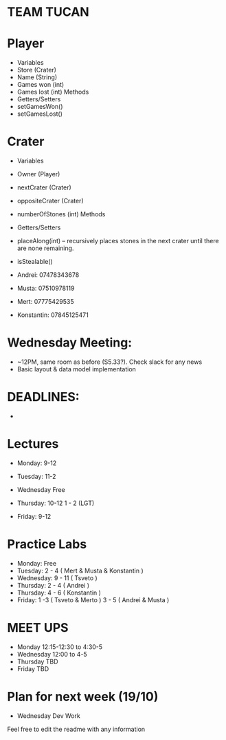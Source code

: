 # TEAM TUCAN 

# Player
* Variables
* Store (Crater)
* Name (String)
* Games won (int)
* Games lost (int)
Methods
* Getters/Setters
* setGamesWon()
* setGamesLost()

# Crater
* Variables
* Owner (Player)
* nextCrater (Crater)
* oppositeCrater (Crater)
* numberOfStones (int)
Methods
* Getters/Setters
* placeAlong(int) – recursively places stones in the next crater until there are none remaining.
* isStealable()


* Andrei: 07478343678
* Musta: 07510978119
* Mert: 07775429535
* Konstantin: 07845125471

# Wednesday Meeting:

* ~12PM, same room as before (S5.33?). Check slack for any news
* Basic layout & data model implementation

# DEADLINES:
-

# Lectures #

* Monday: 9-12

* Tuesday: 11-2

* Wednesday Free 

* Thursday: 10-12
          1 - 2 (LGT)

* Friday: 9-12
       
# Practice Labs #

* Monday: Free
* Tuesday: 2 - 4  ( Mert & Musta & Konstantin )
* Wednesday: 9 - 11 ( Tsveto ) 
* Thursday: 2 - 4 ( Andrei ) 
* Thursday: 4 - 6 ( Konstantin )
* Friday: 1 -3 ( Tsveto & Merto ) 3 - 5 ( Andrei & Musta ) 


# MEET UPS #

* Monday 12:15-12:30 to 4:30-5
* Wednesday 12:00 to 4-5
* Thursday TBD
* Friday TBD

# Plan for next week (19/10)

* Wednesday Dev Work

Feel free to edit the readme with any information